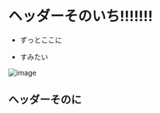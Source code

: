 # ヘッダーそのいち!!!!!!!

* ずっとここに
- すみたい


![image](http://madosoku.com/wp-content/uploads/2013/10/vlcsnap-2013-10-09-07h18m26s175.png)

## ヘッダーそのに
